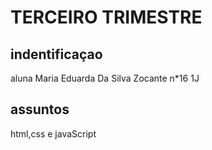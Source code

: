# TERCEIRO TRIMESTRE 

## indentificaçao 
aluna Maria Eduarda Da Silva Zocante  n*16 1J

## assuntos
html,css e javaScript
